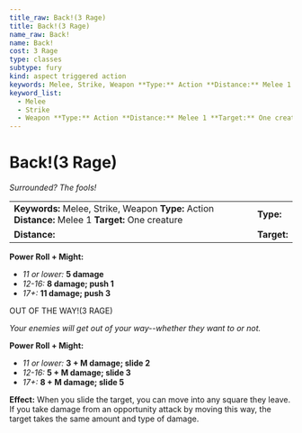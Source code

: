 ```yaml
---
title_raw: Back!(3 Rage)
title: Back!(3 Rage)
name_raw: Back!
name: Back!
cost: 3 Rage
type: classes
subtype: fury
kind: aspect triggered action
keywords: Melee, Strike, Weapon **Type:** Action **Distance:** Melee 1 **Target:** One creature
keyword_list:
  - Melee
  - Strike
  - Weapon **Type:** Action **Distance:** Melee 1 **Target:** One creature
---
```


# Back!(3 Rage)

*Surrounded? The fools!*

|                                                                                                     |             |
| :-------------------------------------------------------------------------------------------------- | :---------- |
| **Keywords:** Melee, Strike, Weapon **Type:** Action **Distance:** Melee 1 **Target:** One creature | **Type:**   |
| **Distance:**                                                                                       | **Target:** |

**Power Roll + Might:**

- *11 or lower:* **5 damage**
- *12-16:* **8 damage; push 1**
- *17+:* **11 damage; push 3**

OUT OF THE WAY!(3 RAGE)

*Your enemies will get out of your way--whether they want to or not.*

**Power Roll + Might:**

- *11 or lower:* **3 + M damage; slide 2**
- *12-16:* **5 + M damage; slide 3**
- *17+:* **8 + M damage; slide 5**

**Effect:** When you slide the target, you can move into any square they leave. If you take damage from an opportunity attack by moving this way, the target takes the same amount and type of damage.
